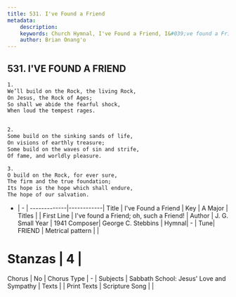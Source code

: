```yaml
---
title: 531. I've Found a Friend
metadata:
    description: 
    keywords: Church Hymnal, I've Found a Friend, I&#039;ve found a Friend; oh, such a Friend!, 
    author: Brian Onang'o
---
```



## 531. I'VE FOUND A FRIEND

```txt
1.
We’ll build on the Rock, the living Rock,
On Jesus, the Rock of Ages;
So shall we abide the fearful shock,
When loud the tempest rages.


2.
Some build on the sinking sands of life,
On visions of earthly treasure;
Some build on the waves of sin and strife,
Of fame, and worldly pleasure.

3.
O build on the Rock, for ever sure,
The firm and the true foundation;
Its hope is the hope which shall endure,
The hope of our salvation.
```

- |   -  |
-------------|------------|
Title | I've Found a Friend |
Key | A Major |
Titles |  |
First Line | I&#039;ve found a Friend; oh, such a Friend! |
Author | J. G. Small
Year | 1941
Composer| George C. Stebbins |
Hymnal|  - |
Tune| FRIEND |
Metrical pattern | |
# Stanzas | 4 |
Chorus | No |
Chorus Type | - |
Subjects | Sabbath School: Jesus' Love and Sympathy |
Texts |  |
Print Texts | 
Scripture Song |  |
  
